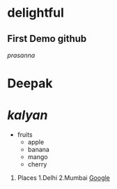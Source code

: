 # delightful
## First Demo github 
*prasanna*
# **Deepak**
# ***kalyan***
* fruits
  * apple
  * banana
  * mango
  * cherry
1. Places
   1.Delhi
   2.Mumbai
[Google](https://www.google.com/)

